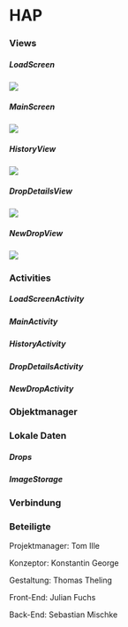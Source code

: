 # HAP

### Views

##### LoadScreen

![](http://i.imgur.com/OUkLi.gif)

##### MainScreen

![](http://i.imgur.com/Ssfp7.gif)

##### HistoryView

![](http://i.imgur.com/60bts.gif)

##### DropDetailsView

![](https://camo.githubusercontent.com/4e07a7d190ed9d3a622bbf33f2c80f1a31f7d7fb/68747470733a2f2f33382e6d656469612e74756d626c722e636f6d2f74756d626c725f6d32776b70383937725931727072786b726f315f3530302e676966)

##### NewDropView

![](https://cloud.githubusercontent.com/assets/9791728/15725985/40269d02-2803-11e6-9ea3-2c78d16459e3.gif)

### Activities

##### LoadScreenActivity

##### MainActivity

##### HistoryActivity

##### DropDetailsActivity

##### NewDropActivity

### Objektmanager

### Lokale Daten

##### Drops

##### ImageStorage

### Verbindung

### Beteiligte

Projektmanager: Tom Ille

Konzeptor: Konstantin George

Gestaltung: Thomas Theling

Front-End: Julian Fuchs

Back-End: Sebastian Mischke
